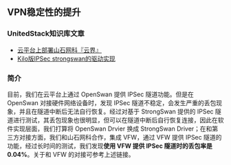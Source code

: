 ## VPN稳定性的提升

### UnitedStack知识库文章

 - [云平台上部署山石网科『云界』](https://confluence.ustack.com/pages/viewpage.action?pageId=16098168)
 - [Kilo版IPSec strongswan的驱动实现](https://confluence.ustack.com/pages/viewpage.action?pageId=16096664)

### 简介

目前，我们在云平台上通过 OpenSwan 提供 IPSec 隧道功能。但是在 OpenSwan 对接硬件网络设备时，发现 IPSec 隧道不稳定，会发生严重的丢包现象，并且在隧道中断后无法自行恢复。经过对基于 StrongSwan 提供的 IPSec 隧道进行测试，其丢包现象也很明显，但可以在隧道中断后自行恢复连接，因此在软件实现层面，我们打算将 OpenSwan Drvier 换成 StrongSwan Driver；在和第三方对接方面，我们和山石网科合作，集成 VFW，通过 VFW 提供 IPSec 隧道的功能，经过长时间的测试，我们发现**使用 VFW 提供 IPSec 隧道时的丢包率是0.04%**。关于和 VFW 的对接可参考上述链接。


